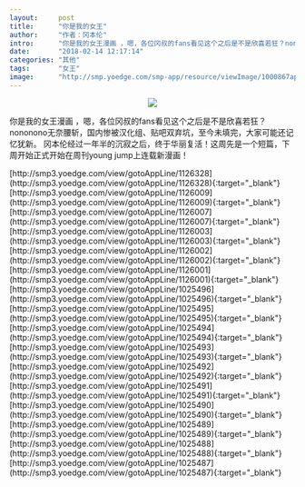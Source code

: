 ```yaml
---
layout:     post
title:      "你是我的女王"
author:     "作者：冈本伦"
intro:      "你是我的女王漫画 ，嗯，各位冈叔的fans看见这个之后是不是欣喜若狂？nononono无奈腰斩，国内惨被汉化组、贴吧双弃坑，至今未填完，大家可能还记忆犹新。 冈本伦经过一年半的沉寂之后，终于华丽复活！这周先是一个短篇，下周开始正式开始在周刊young jump上连载新漫画！"
date:       "2018-02-14 12:17:14"
categories: "其他"
tags:       "女王"
image:      "http://smp.yoedge.com/smp-app/resource/viewImage/1000867appline.png"
---
```

<div style="text-align: center">
<p><img src="http://smp.yoedge.com/smp-app/resource/viewImage/1000867appline.png"/></p>
</div>
<p class="post-meta">
<span>你是我的女王漫画 ，嗯，各位冈叔的fans看见这个之后是不是欣喜若狂？nononono无奈腰斩，国内惨被汉化组、贴吧双弃坑，至今未填完，大家可能还记忆犹新。 冈本伦经过一年半的沉寂之后，终于华丽复活！这周先是一个短篇，下周开始正式开始在周刊young jump上连载新漫画！</span>
</p>
[http://smp3.yoedge.com/view/gotoAppLine/1126328](http://smp3.yoedge.com/view/gotoAppLine/1126328){:target="_blank"}
[http://smp3.yoedge.com/view/gotoAppLine/1126009](http://smp3.yoedge.com/view/gotoAppLine/1126009){:target="_blank"}
[http://smp3.yoedge.com/view/gotoAppLine/1126007](http://smp3.yoedge.com/view/gotoAppLine/1126007){:target="_blank"}
[http://smp3.yoedge.com/view/gotoAppLine/1126003](http://smp3.yoedge.com/view/gotoAppLine/1126003){:target="_blank"}
[http://smp3.yoedge.com/view/gotoAppLine/1126002](http://smp3.yoedge.com/view/gotoAppLine/1126002){:target="_blank"}
[http://smp3.yoedge.com/view/gotoAppLine/1126001](http://smp3.yoedge.com/view/gotoAppLine/1126001){:target="_blank"}
[http://smp3.yoedge.com/view/gotoAppLine/1025496](http://smp3.yoedge.com/view/gotoAppLine/1025496){:target="_blank"}
[http://smp3.yoedge.com/view/gotoAppLine/1025495](http://smp3.yoedge.com/view/gotoAppLine/1025495){:target="_blank"}
[http://smp3.yoedge.com/view/gotoAppLine/1025494](http://smp3.yoedge.com/view/gotoAppLine/1025494){:target="_blank"}
[http://smp3.yoedge.com/view/gotoAppLine/1025493](http://smp3.yoedge.com/view/gotoAppLine/1025493){:target="_blank"}
[http://smp3.yoedge.com/view/gotoAppLine/1025492](http://smp3.yoedge.com/view/gotoAppLine/1025492){:target="_blank"}
[http://smp3.yoedge.com/view/gotoAppLine/1025491](http://smp3.yoedge.com/view/gotoAppLine/1025491){:target="_blank"}
[http://smp3.yoedge.com/view/gotoAppLine/1025490](http://smp3.yoedge.com/view/gotoAppLine/1025490){:target="_blank"}
[http://smp3.yoedge.com/view/gotoAppLine/1025489](http://smp3.yoedge.com/view/gotoAppLine/1025489){:target="_blank"}
[http://smp3.yoedge.com/view/gotoAppLine/1025488](http://smp3.yoedge.com/view/gotoAppLine/1025488){:target="_blank"}
[http://smp3.yoedge.com/view/gotoAppLine/1025487](http://smp3.yoedge.com/view/gotoAppLine/1025487){:target="_blank"}


